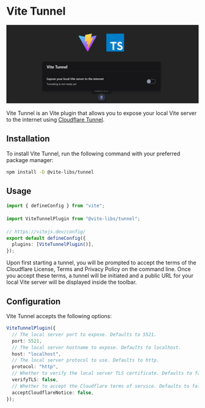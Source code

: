 # Vite Tunnel

![Screenshot](./.github/assets/screenshot.png)

Vite Tunnel is an Vite plugin that allows you to expose your local Vite server to the internet using [Cloudflare Tunnel](https://developers.cloudflare.com/cloudflare-one/connections/connect-apps).

## Installation

To install Vite Tunnel, run the following command with your preferred package manager:

```sh
npm install -D @vite-libs/tunnel
```

## Usage

```ts
import { defineConfig } from "vite";

import ViteTunnelPlugin from "@vite-libs/tunnel";

// https://vitejs.dev/config/
export default defineConfig({
  plugins: [ViteTunnelPlugin()],
});
```

Upon first starting a tunnel, you will be prompted to accept the terms of the Cloudflare License, Terms and Privacy Policy on the command line. Once you accept these terms, a tunnel will be initiated and a public URL for your local Vite server will be displayed inside the toolbar.

## Configuration

Vite Tunnel accepts the following options:

```ts
ViteTunnelPlugin({
  // The local server port to expose. Defaults to 5521.
  port: 5521,
  // The local server hostname to expose. Defaults to localhost.
  host: "localhost",
  // The local server protocol to use. Defaults to http.
  protocol: "http",
  // Whether to verify the local server TLS certificate. Defaults to false.
  verifyTLS: false,
  // Whether to accept the Cloudflare terms of service. Defaults to false.
  acceptCloudflareNotice: false,
});
```
